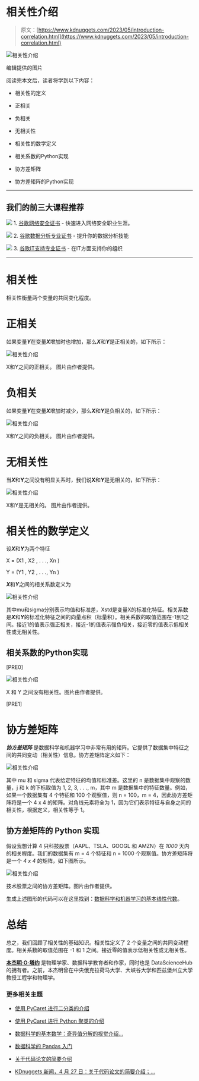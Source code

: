 # 相关性介绍

> 原文：[https://www.kdnuggets.com/2023/05/introduction-correlation.html](https://www.kdnuggets.com/2023/05/introduction-correlation.html)

![相关性介绍](../Images/7229eb0d0d86903866ca586deb020211.png)

编辑提供的图片

阅读完本文后，读者将学到以下内容：

+   相关性的定义

+   正相关

+   负相关

+   无相关性

+   相关性的数学定义

+   相关系数的Python实现

+   协方差矩阵

+   协方差矩阵的Python实现

* * *

## 我们的前三大课程推荐

![](../Images/0244c01ba9267c002ef39d4907e0b8fb.png) 1\. [谷歌网络安全证书](https://www.kdnuggets.com/google-cybersecurity) - 快速进入网络安全职业生涯。

![](../Images/e225c49c3c91745821c8c0368bf04711.png) 2\. [谷歌数据分析专业证书](https://www.kdnuggets.com/google-data-analytics) - 提升你的数据分析技能

![](../Images/0244c01ba9267c002ef39d4907e0b8fb.png) 3\. [谷歌IT支持专业证书](https://www.kdnuggets.com/google-itsupport) - 在IT方面支持你的组织

* * *

# 相关性

相关性衡量两个变量的共同变化程度。

# 正相关

如果变量***Y***在变量***X***增加时也增加，那么***X***和***Y***是正相关的，如下所示：

![相关性介绍](../Images/6ca85baa7bbc8012db6b13bcb32960a1.png)

X和Y之间的正相关。 图片由作者提供。

# 负相关

如果变量***Y***在变量***X***增加时减少，那么***X***和***Y***是负相关的，如下所示：

![相关性介绍](../Images/d0e26ad8ba07ccc8b73da71d06084e5c.png)

X和Y之间的负相关。 图片由作者提供。

# 无相关性

当***X***和**Y**之间没有明显关系时，我们说**X**和***Y***是无相关的，如下所示：

![相关性介绍](../Images/75101f9df34307dfdfb0fc0a2636b093.png)

X和Y是无相关的。 图片由作者提供。

# 相关性的数学定义

设***X***和***Y***为两个特征

X = (X1 , X2 , . . ., Xn )

Y = (Y1 , Y2 , . . ., Yn )

***X***和***Y***之间的相关系数定义为

![相关性介绍](../Images/a7db4e9be71b492973664ef1f5d6d610.png)

其中mu和sigma分别表示均值和标准差，Xstd是变量X的标准化特征。相关系数是***X***和***Y***的标准化特征之间的向量点积（标量积）。相关系数的取值范围在-1到1之间。接近1的值表示强正相关，接近-1的值表示强负相关，接近零的值表示低相关性或无相关性。

## 相关系数的Python实现

[PRE0]

![相关性介绍](../Images/392a538b7630ff8ed8124e5c990e5823.png)

X 和 Y 之间没有相关性。图片由作者提供。

[PRE1]

# 协方差矩阵

***协方差矩阵*** 是数据科学和机器学习中非常有用的矩阵。它提供了数据集中特征之间的共同变动（相关性）信息。协方差矩阵定义如下：

![相关性介绍](../Images/42dbeb899224d092171c0591d0cf6abe.png)

其中 mu 和 sigma 代表给定特征的均值和标准差。这里的 n 是数据集中观察的数量，j 和 k 的下标取值为 1, 2, 3, . . ., m，其中 m 是数据集中的特征数量。例如，如果一个数据集有 4 个特征和 100 个观察值，则 n = 100，m = 4，因此协方差矩阵将是一个 4 x 4 的矩阵。对角线元素将全为 1，因为它们表示特征与自身之间的相关性，根据定义，相关性等于 1。

## 协方差矩阵的 Python 实现

假设我想计算 4 只科技股票（AAPL、TSLA、GOOGL 和 AMZN）在 *1000* 天内的相关程度。我们的数据集有 m = 4 个特征和 n = 1000 个观察值。协方差矩阵将是一个 *4 x 4* 的矩阵，如下图所示。

![相关性介绍](../Images/b6326d19e65daebf91a0329a9f8d11c7.png)

技术股票之间的协方差矩阵。图片由作者提供。

生成上述图形的代码可以在这里找到：[数据科学和机器学习的基本线性代数](https://pub.towardsai.net/essential-linear-algebra-for-data-science-and-machine-learning-10d47d61000b?sk=b4f3e4b2cb99fbc7a0d196ac7f1b1207)。

# 总结

总之，我们回顾了相关性的基础知识。相关性定义了 2 个变量之间的共同变动程度。相关系数的取值范围在 -1 和 1 之间。接近零的值表示低相关性或无相关性。

**[本杰明·O·塔约](https://www.linkedin.com/in/benjamin-o-tayo-ph-d-a2717511/)** 是物理学家、数据科学教育者和作家，同时也是 DataScienceHub 的拥有者。之前，本杰明曾在中央俄克拉荷马大学、大峡谷大学和匹兹堡州立大学教授工程学和物理学。

### 更多相关主题

+   [使用 PyCaret 进行二分类的介绍](https://www.kdnuggets.com/2021/12/introduction-binary-classification-pycaret.html)

+   [使用 PyCaret 进行 Python 聚类的介绍](https://www.kdnuggets.com/2021/12/introduction-clustering-python-pycaret.html)

+   [数据科学的基本数学：奇异值分解的视觉介绍…](https://www.kdnuggets.com/2022/06/essential-math-data-science-visual-introduction-singular-value-decomposition.html)

+   [数据科学的 Pandas 入门](https://www.kdnuggets.com/2020/06/introduction-pandas-data-science.html)

+   [关于代码论文的简要介绍](https://www.kdnuggets.com/2022/04/brief-introduction-papers-code.html)

+   [KDnuggets 新闻，4 月 27 日：关于代码论文的简要介绍；…](https://www.kdnuggets.com/2022/n17.html)
